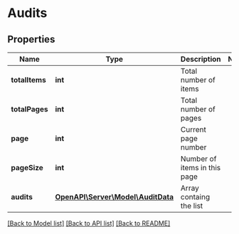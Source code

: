 # Audits

## Properties

| Name           | Type                                               | Description                  | Notes |
| -------------- | -------------------------------------------------- | ---------------------------- | ----- |
| **totalItems** | **int**                                            | Total number of items        |
| **totalPages** | **int**                                            | Total number of pages        |
| **page**       | **int**                                            | Current page number          |
| **pageSize**   | **int**                                            | Number of items in this page |
| **audits**     | [**OpenAPI\Server\Model\AuditData**](AuditData.md) | Array containg the list      |

[[Back to Model list]](../README.md#documentation-for-models) [[Back to API list]](../README.md#documentation-for-api-endpoints) [[Back to README]](../README.md)
